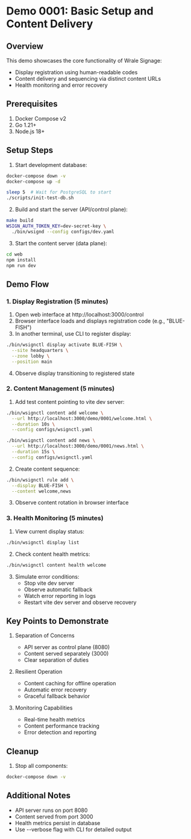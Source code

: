 # Demo 0001: Basic Setup and Content Delivery

## Overview

This demo showcases the core functionality of Wrale Signage:
- Display registration using human-readable codes
- Content delivery and sequencing via distinct content URLs
- Health monitoring and error recovery

## Prerequisites

1. Docker Compose v2
2. Go 1.21+
3. Node.js 18+

## Setup Steps

1. Start development database:
```bash
docker-compose down -v
docker-compose up -d

sleep 5  # Wait for PostgreSQL to start
./scripts/init-test-db.sh
```

2. Build and start the server (API/control plane):
```bash
make build
WSIGN_AUTH_TOKEN_KEY=dev-secret-key \
  ./bin/wsignd --config configs/dev.yaml
```

3. Start the content server (data plane):
```bash
cd web
npm install
npm run dev
```

## Demo Flow

### 1. Display Registration (5 minutes)

1. Open web interface at http://localhost:3000/control
2. Browser interface loads and displays registration code (e.g., "BLUE-FISH")
3. In another terminal, use CLI to register display:
```bash
./bin/wsignctl display activate BLUE-FISH \
  --site headquarters \
  --zone lobby \
  --position main
```
4. Observe display transitioning to registered state

### 2. Content Management (5 minutes)

1. Add test content pointing to vite dev server:
```bash
./bin/wsignctl content add welcome \
  --url http://localhost:3000/demo/0001/welcome.html \
  --duration 10s \
  --config configs/wsignctl.yaml

./bin/wsignctl content add news \
  --url http://localhost:3000/demo/0001/news.html \
  --duration 15s \
  --config configs/wsignctl.yaml
```

2. Create content sequence:
```bash
./bin/wsignctl rule add \
  --display BLUE-FISH \
  --content welcome,news
```

3. Observe content rotation in browser interface

### 3. Health Monitoring (5 minutes)

1. View current display status:
```bash
./bin/wsignctl display list
```

2. Check content health metrics:
```bash
./bin/wsignctl content health welcome
```

3. Simulate error conditions:
   - Stop vite dev server
   - Observe automatic fallback
   - Watch error reporting in logs
   - Restart vite dev server and observe recovery

## Key Points to Demonstrate

1. Separation of Concerns
   - API server as control plane (8080)
   - Content served separately (3000)
   - Clear separation of duties

2. Resilient Operation  
   - Content caching for offline operation
   - Automatic error recovery
   - Graceful fallback behavior

3. Monitoring Capabilities
   - Real-time health metrics
   - Content performance tracking
   - Error detection and reporting

## Cleanup

1. Stop all components:
```bash
docker-compose down -v
```

## Additional Notes

- API server runs on port 8080
- Content served from port 3000 
- Health metrics persist in database
- Use --verbose flag with CLI for detailed output

